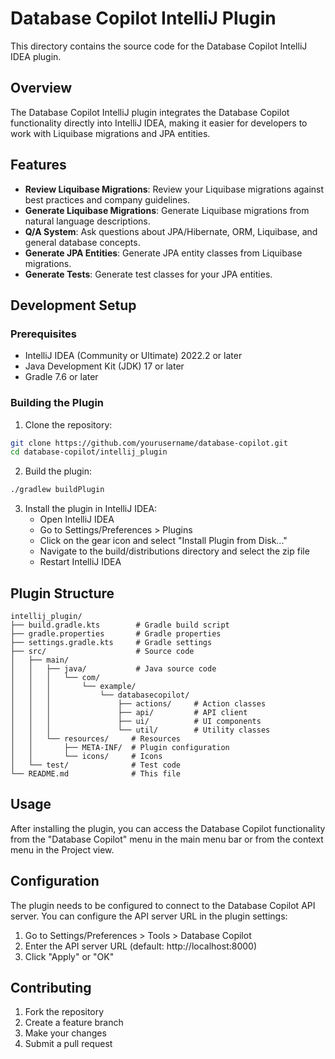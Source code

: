 # Database Copilot IntelliJ Plugin

This directory contains the source code for the Database Copilot IntelliJ IDEA plugin.

## Overview

The Database Copilot IntelliJ plugin integrates the Database Copilot functionality directly into IntelliJ IDEA, making it easier for developers to work with Liquibase migrations and JPA entities.

## Features

- **Review Liquibase Migrations**: Review your Liquibase migrations against best practices and company guidelines.
- **Generate Liquibase Migrations**: Generate Liquibase migrations from natural language descriptions.
- **Q/A System**: Ask questions about JPA/Hibernate, ORM, Liquibase, and general database concepts.
- **Generate JPA Entities**: Generate JPA entity classes from Liquibase migrations.
- **Generate Tests**: Generate test classes for your JPA entities.

## Development Setup

### Prerequisites

- IntelliJ IDEA (Community or Ultimate) 2022.2 or later
- Java Development Kit (JDK) 17 or later
- Gradle 7.6 or later

### Building the Plugin

1. Clone the repository:
```bash
git clone https://github.com/yourusername/database-copilot.git
cd database-copilot/intellij_plugin
```

2. Build the plugin:
```bash
./gradlew buildPlugin
```

3. Install the plugin in IntelliJ IDEA:
   - Open IntelliJ IDEA
   - Go to Settings/Preferences > Plugins
   - Click on the gear icon and select "Install Plugin from Disk..."
   - Navigate to the build/distributions directory and select the zip file
   - Restart IntelliJ IDEA

## Plugin Structure

```
intellij_plugin/
├── build.gradle.kts        # Gradle build script
├── gradle.properties       # Gradle properties
├── settings.gradle.kts     # Gradle settings
├── src/                    # Source code
│   ├── main/
│   │   ├── java/           # Java source code
│   │   │   └── com/
│   │   │       └── example/
│   │   │           └── databasecopilot/
│   │   │               ├── actions/     # Action classes
│   │   │               ├── api/         # API client
│   │   │               ├── ui/          # UI components
│   │   │               └── util/        # Utility classes
│   │   └── resources/     # Resources
│   │       ├── META-INF/  # Plugin configuration
│   │       └── icons/     # Icons
│   └── test/              # Test code
└── README.md              # This file
```

## Usage

After installing the plugin, you can access the Database Copilot functionality from the "Database Copilot" menu in the main menu bar or from the context menu in the Project view.

## Configuration

The plugin needs to be configured to connect to the Database Copilot API server. You can configure the API server URL in the plugin settings:

1. Go to Settings/Preferences > Tools > Database Copilot
2. Enter the API server URL (default: http://localhost:8000)
3. Click "Apply" or "OK"

## Contributing

1. Fork the repository
2. Create a feature branch
3. Make your changes
4. Submit a pull request
